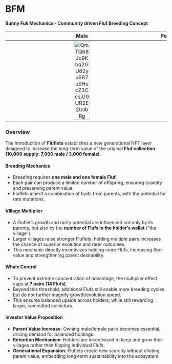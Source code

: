 # BFM
**Bunny Fuk Mechanics - Community driven Fluf Breeding Concept**

|                             Male                             |                            Female                            |                           Fluflet                            |
| :----------------------------------------------------------: | :----------------------------------------------------------: | :----------------------------------------------------------: |
| <img width="33%" height="auto" alt="QmTQ68Jc9Kbq2GU82yu687uSHucZ3CcsjU9UR2E2tnibRg" src="https://github.com/user-attachments/assets/0c8a695b-7b42-45a9-a3ae-c7cb5308a298" style="display: block; margin: 0 auto;" /> | <img width="33%" height="auto" alt="mushy" src="https://github.com/user-attachments/assets/e04fd1e3-6644-43a1-b79a-01325a41dc18" style="display: block; margin: 0 auto;" /> | <img width="33%" height="auto" alt="babyZombie" src="https://github.com/user-attachments/assets/09a4273b-e481-4eb5-89c5-3868c0f0746b" style="display: block; margin: 0 auto;" /> |



###  Overview

The introduction of **Fluflets** establishes a new generational NFT layer designed to increase the long-term value of the original **Fluf collection (10,000 supply: 7,000 male / 3,000 female)**.

#### **Breeding Mechanics**

- Breeding requires **one male and one female Fluf**.
- Each pair can produce a limited number of offspring, ensuring scarcity and preserving parent value.
- Fluflets inherit a combination of traits from parents, with the potential for rare mutations.

#### **Village Multiplier**

- A Fluflet’s growth and rarity potential are influenced not only by its parents, but also by the **number of Flufs in the holder’s wallet** (“the village”).
- Larger villages raise stronger Fluflets: holding multiple pairs increases the chance of superior evolution and rarer outcomes.
- This mechanic directly incentivizes holding more Flufs, increasing floor value and strengthening parent desirability.

#### **Whale Control**

- To prevent extreme concentration of advantage, the multiplier effect caps at **7 pairs (14 Flufs)**.
- Beyond this threshold, additional Flufs still enable more breeding cycles but do not further magnify growth/evolution speed.
- This ensures balanced upside across holders, while still rewarding larger, committed collectors.

#### **Investor Value Proposition**

- **Parent Value Increase**: Owning male/female pairs becomes essential, driving demand for balanced holdings.
- **Retention Mechanism**: Holders are incentivized to keep and grow their villages rather than flipping individual Flufs.
- **Generational Expansion**: Fluflets create new scarcity without diluting parent value, embedding long-term sustainability into the ecosystem.
